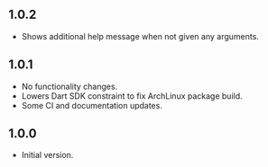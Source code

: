 <!-- markdownlint-disable-file MD041 -->
## 1.0.2

- Shows additional help message when not given any arguments.

## 1.0.1

- No functionality changes.
- Lowers Dart SDK constraint to fix ArchLinux package build.
- Some CI and documentation updates.

## 1.0.0

- Initial version.
